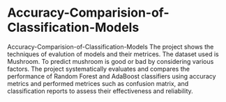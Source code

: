 # Accuracy-Comparision-of-Classification-Models
Accuracy-Comparision-of-Classification-Models The project shows the techniques of evalution of models and their metrices. The dataset used is Mushroom. To predict mushroom is good or bad by considering various factors.
The project systematically evaluates and compares the performance of Random Forest and AdaBoost classifiers using accuracy metrics and performed metrices such as confusion matrix, and classification reports to assess their effectiveness and reliability.
